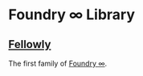 Foundry ∞ Library
=================

## [Fellowly](https://github.com/thoughtbot/finite-fellowly)
The first family of [Foundry ∞](https://github.com/thoughtbot/finite).
